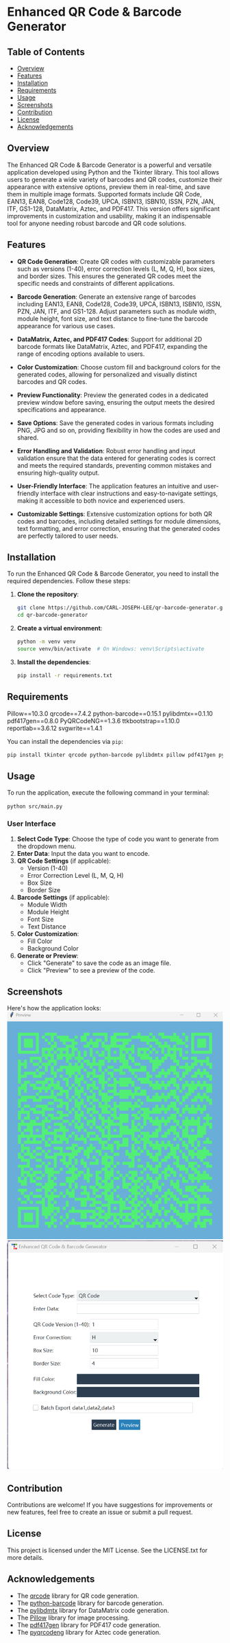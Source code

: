 
# Enhanced QR Code & Barcode Generator

## Table of Contents
- [Overview](#overview)
- [Features](#features)
- [Installation](#installation)
- [Requirements](#requirements)
- [Usage](#usage)
- [Screenshots](#screenshots)
- [Contribution](#contribution)
- [License](#license)
- [Acknowledgements](#acknowledgements)

## Overview
The Enhanced QR Code & Barcode Generator is a powerful and versatile application developed using Python and the Tkinter library. This tool allows users to generate a wide variety of barcodes and QR codes, customize their appearance with extensive options, preview them in real-time, and save them in multiple image formats. Supported formats include QR Code, EAN13, EAN8, Code128, Code39, UPCA, ISBN13, ISBN10, ISSN, PZN, JAN, ITF, GS1-128, DataMatrix, Aztec, and PDF417. This version offers significant improvements in customization and usability, making it an indispensable tool for anyone needing robust barcode and QR code solutions.
## Features

-   **QR Code Generation**: Create QR codes with customizable parameters such as versions (1-40), error correction levels (L, M, Q, H), box sizes, and border sizes. This ensures the generated QR codes meet the specific needs and constraints of different applications.
    
-   **Barcode Generation**: Generate an extensive range of barcodes including EAN13, EAN8, Code128, Code39, UPCA, ISBN13, ISBN10, ISSN, PZN, JAN, ITF, and GS1-128. Adjust parameters such as module width, module height, font size, and text distance to fine-tune the barcode appearance for various use cases.
    
-   **DataMatrix, Aztec, and PDF417 Codes**: Support for additional 2D barcode formats like DataMatrix, Aztec, and PDF417, expanding the range of encoding options available to users.
    
-   **Color Customization**: Choose custom fill and background colors for the generated codes, allowing for personalized and visually distinct barcodes and QR codes.
    
-   **Preview Functionality**: Preview the generated codes in a dedicated preview window before saving, ensuring the output meets the desired specifications and appearance.
    
-   **Save Options**: Save the generated codes in various formats including PNG, JPG and so on, providing flexibility in how the codes are used and shared.
    
-   **Error Handling and Validation**: Robust error handling and input validation ensure that the data entered for generating codes is correct and meets the required standards, preventing common mistakes and ensuring high-quality output.
    
-   **User-Friendly Interface**: The application features an intuitive and user-friendly interface with clear instructions and easy-to-navigate settings, making it accessible to both novice and experienced users.
    
-   **Customizable Settings**: Extensive customization options for both QR codes and barcodes, including detailed settings for module dimensions, text formatting, and error correction, ensuring that the generated codes are perfectly tailored to user needs.
## Installation
To run the Enhanced QR Code & Barcode Generator, you need to install the required dependencies. Follow these steps:

1. **Clone the repository**:
    ```bash
    git clone https://github.com/CARL-JOSEPH-LEE/qr-barcode-generator.git
    cd qr-barcode-generator
    ```
2. **Create a virtual environment**:
    ```bash
    python -m venv venv
    source venv/bin/activate  # On Windows: venv\Scripts\activate
    ```
3. **Install the dependencies**:
    ```bash
    pip install -r requirements.txt
    ``` 

## Requirements
Pillow==10.3.0
qrcode==7.4.2
python-barcode==0.15.1
pylibdmtx==0.1.10
pdf417gen==0.8.0
PyQRCodeNG==1.3.6
ttkbootstrap==1.10.0
reportlab==3.6.12
svgwrite==1.4.1


You can install the dependencies via `pip`:
```bash
pip install tkinter qrcode python-barcode pylibdmtx pillow pdf417gen pyqrcodeng ttkbootstrap reportlab svgwrite
``` 
## Usage

To run the application, execute the following command in your terminal:

`python src/main.py` 

### User Interface

1.  **Select Code Type**: Choose the type of code you want to generate from the dropdown menu.
2.  **Enter Data**: Input the data you want to encode.
3.  **QR Code Settings** (if applicable):
    -   Version (1-40)
    -   Error Correction Level (L, M, Q, H)
    -   Box Size
    -   Border Size
4.  **Barcode Settings** (if applicable):
    -   Module Width
    -   Module Height
    -   Font Size
    -   Text Distance
5.  **Color Customization**:
    -   Fill Color
    -   Background Color
6.  **Generate or Preview**:
    -   Click "Generate" to save the code as an image file.
    -   Click "Preview" to see a preview of the code.

## Screenshots
Here's how the application looks:
![Preview](images/preview.png)
![Main](images/main.png)

## Contribution

Contributions are welcome! If you have suggestions for improvements or new features, feel free to create an issue or submit a pull request. 

## License

This project is licensed under the MIT License. See the LICENSE.txt for more details.

## Acknowledgements

-   The [qrcode](https://pypi.org/project/qrcode/) library for QR code generation.
-   The [python-barcode](https://pypi.org/project/python-barcode/) library for barcode generation.
-   The [pylibdmtx](https://pypi.org/project/pylibdmtx/) library for DataMatrix code generation.
-   The [Pillow](https://pypi.org/project/Pillow/) library for image processing.
-   The [pdf417gen](https://pypi.org/project/pdf417gen/) library for PDF417 code generation.
-   The [pyqrcodeng](https://pypi.org/project/pyqrcodeng/) library for Aztec code generation.